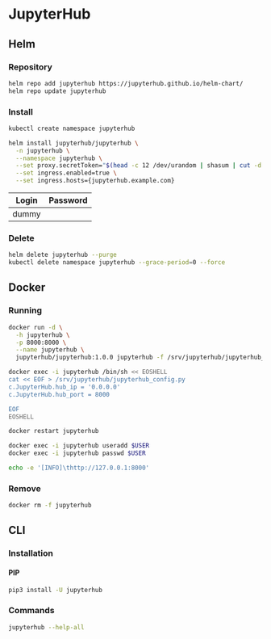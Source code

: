 # JupyterHub

## Helm

### Repository

```sh
helm repo add jupyterhub https://jupyterhub.github.io/helm-chart/
helm repo update jupyterhub
```

### Install

```sh
kubectl create namespace jupyterhub
```

```sh
helm install jupyterhub/jupyterhub \
  -n jupyterhub \
  --namespace jupyterhub \
  --set proxy.secretToken="$(head -c 12 /dev/urandom | shasum | cut -d ' ' -f 1)" \
  --set ingress.enabled=true \
  --set ingress.hosts={jupyterhub.example.com}
```

| Login | Password |
| --- | --- |
| dummy | |

### Delete

```sh
helm delete jupyterhub --purge
kubectl delete namespace jupyterhub --grace-period=0 --force
```

## Docker

### Running

```sh
docker run -d \
  -h jupyterhub \
  -p 8000:8000 \
  --name jupyterhub \
  jupyterhub/jupyterhub:1.0.0 jupyterhub -f /srv/jupyterhub/jupyterhub_config.py
```

```sh
docker exec -i jupyterhub /bin/sh << EOSHELL
cat << EOF > /srv/jupyterhub/jupyterhub_config.py
c.JupyterHub.hub_ip = '0.0.0.0'
c.JupyterHub.hub_port = 8000

EOF
EOSHELL
```

```sh
docker restart jupyterhub
```

```sh
docker exec -i jupyterhub useradd $USER
docker exec -i jupyterhub passwd $USER
```

```sh
echo -e '[INFO]\thttp://127.0.0.1:8000'
```

### Remove

```sh
docker rm -f jupyterhub
```

## CLI

### Installation

#### PIP

```sh
pip3 install -U jupyterhub
```

### Commands

```sh
jupyterhub --help-all
```
